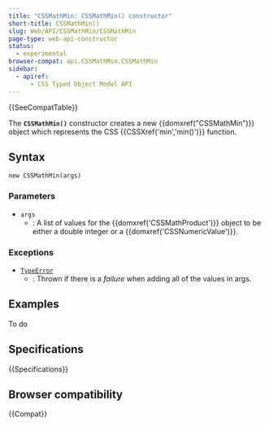 ```yaml
---
title: "CSSMathMin: CSSMathMin() constructor"
short-title: CSSMathMin()
slug: Web/API/CSSMathMin/CSSMathMin
page-type: web-api-constructor
status:
  - experimental
browser-compat: api.CSSMathMin.CSSMathMin
sidebar:
  - apiref:
      - CSS Typed Object Model API
---
```


{{SeeCompatTable}}

The **`CSSMathMin()`** constructor creates a
new {{domxref("CSSMathMin")}} object which represents the CSS
{{CSSXref('min','min()')}} function.

## Syntax

```js-nolint
new CSSMathMin(args)
```

### Parameters

- `args`
  - : A list of values for the {{domxref('CSSMathProduct')}} object to be either a double
    integer or a {{domxref('CSSNumericValue')}}.

### Exceptions

- [`TypeError`](/en-US/docs/Web/JavaScript/Reference/Global_Objects/TypeError)
  - : Thrown if there is a _failure_ when adding all of the values in args.

## Examples

To do

## Specifications

{{Specifications}}

## Browser compatibility

{{Compat}}
